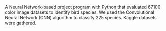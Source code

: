A Neural Network-based project program with Python that evaluated 67100 color image datasets to identify bird species. We used the Convolutional Neural Network (CNN) algorithm to classify 225 species. Kaggle datasets were gathered.
